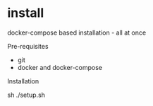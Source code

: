 # install
docker-compose based installation - all at once


Pre-requisites

- git
- docker and docker-compose



Installation

sh ./setup.sh
